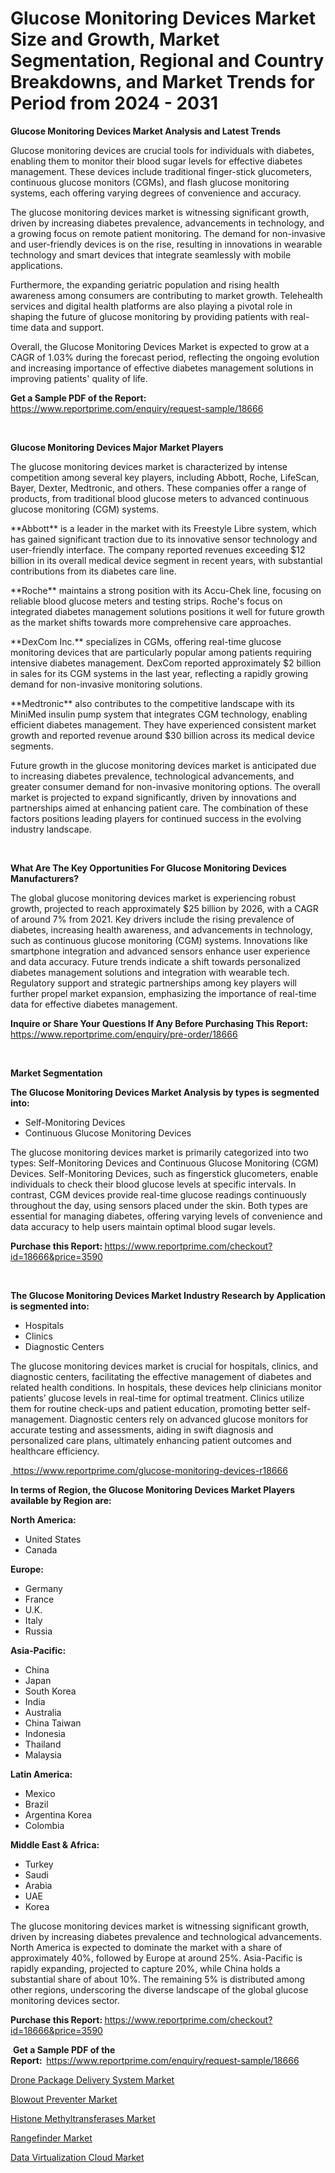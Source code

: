 <p><h1>Glucose Monitoring Devices Market Size and Growth, Market Segmentation, Regional and Country Breakdowns, and Market Trends for Period from 2024 -  2031</h1></p><p><strong>Glucose Monitoring Devices Market Analysis and Latest Trends</strong></p>
<p><p>Glucose monitoring devices are crucial tools for individuals with diabetes, enabling them to monitor their blood sugar levels for effective diabetes management. These devices include traditional finger-stick glucometers, continuous glucose monitors (CGMs), and flash glucose monitoring systems, each offering varying degrees of convenience and accuracy.</p><p>The glucose monitoring devices market is witnessing significant growth, driven by increasing diabetes prevalence, advancements in technology, and a growing focus on remote patient monitoring. The demand for non-invasive and user-friendly devices is on the rise, resulting in innovations in wearable technology and smart devices that integrate seamlessly with mobile applications.</p><p>Furthermore, the expanding geriatric population and rising health awareness among consumers are contributing to market growth. Telehealth services and digital health platforms are also playing a pivotal role in shaping the future of glucose monitoring by providing patients with real-time data and support.</p><p>Overall, the Glucose Monitoring Devices Market is expected to grow at a CAGR of 1.03% during the forecast period, reflecting the ongoing evolution and increasing importance of effective diabetes management solutions in improving patients' quality of life.</p></p>
<p><strong>Get a Sample PDF of the Report:&nbsp;</strong> <a href="https://www.reportprime.com/enquiry/request-sample/18666?utm_campaign=84&utm_medium=2&utm_source=Github&utm_content=ia&utm_term=21112024&utm_id=glucose-monitoring-devices">https://www.reportprime.com/enquiry/request-sample/18666</a></p>
<p>&nbsp;</p>
<p><strong>Glucose Monitoring Devices Major Market Players</strong></p>
<p><p>The glucose monitoring devices market is characterized by intense competition among several key players, including Abbott, Roche, LifeScan, Bayer, Dexter, Medtronic, and others. These companies offer a range of products, from traditional blood glucose meters to advanced continuous glucose monitoring (CGM) systems.</p><p>**Abbott** is a leader in the market with its Freestyle Libre system, which has gained significant traction due to its innovative sensor technology and user-friendly interface. The company reported revenues exceeding $12 billion in its overall medical device segment in recent years, with substantial contributions from its diabetes care line.</p><p>**Roche** maintains a strong position with its Accu-Chek line, focusing on reliable blood glucose meters and testing strips. Roche's focus on integrated diabetes management solutions positions it well for future growth as the market shifts towards more comprehensive care approaches.</p><p>**DexCom Inc.** specializes in CGMs, offering real-time glucose monitoring devices that are particularly popular among patients requiring intensive diabetes management. DexCom reported approximately $2 billion in sales for its CGM systems in the last year, reflecting a rapidly growing demand for non-invasive monitoring solutions.</p><p>**Medtronic** also contributes to the competitive landscape with its MiniMed insulin pump system that integrates CGM technology, enabling efficient diabetes management. They have experienced consistent market growth and reported revenue around $30 billion across its medical device segments.</p><p>Future growth in the glucose monitoring devices market is anticipated due to increasing diabetes prevalence, technological advancements, and greater consumer demand for non-invasive monitoring options. The overall market is projected to expand significantly, driven by innovations and partnerships aimed at enhancing patient care. The combination of these factors positions leading players for continued success in the evolving industry landscape.</p></p>
<p>&nbsp;</p>
<p><strong>What Are The Key Opportunities For Glucose Monitoring Devices Manufacturers?</strong></p>
<p><p>The global glucose monitoring devices market is experiencing robust growth, projected to reach approximately $25 billion by 2026, with a CAGR of around 7% from 2021. Key drivers include the rising prevalence of diabetes, increasing health awareness, and advancements in technology, such as continuous glucose monitoring (CGM) systems. Innovations like smartphone integration and advanced sensors enhance user experience and data accuracy. Future trends indicate a shift towards personalized diabetes management solutions and integration with wearable tech. Regulatory support and strategic partnerships among key players will further propel market expansion, emphasizing the importance of real-time data for effective diabetes management.</p></p>
<p><strong>Inquire or Share Your Questions If Any Before Purchasing This Report:</strong> <a href="https://www.reportprime.com/enquiry/pre-order/18666?utm_campaign=84&utm_medium=2&utm_source=Github&utm_content=ia&utm_term=21112024&utm_id=glucose-monitoring-devices">https://www.reportprime.com/enquiry/pre-order/18666</a></p>
<p>&nbsp;</p>
<p><strong>Market Segmentation</strong></p>
<p><strong>The Glucose Monitoring Devices Market Analysis by types is segmented into:</strong></p>
<p><ul><li>Self-Monitoring Devices</li><li>Continuous Glucose Monitoring Devices</li></ul></p>
<p><p>The glucose monitoring devices market is primarily categorized into two types: Self-Monitoring Devices and Continuous Glucose Monitoring (CGM) Devices. Self-Monitoring Devices, such as fingerstick glucometers, enable individuals to check their blood glucose levels at specific intervals. In contrast, CGM devices provide real-time glucose readings continuously throughout the day, using sensors placed under the skin. Both types are essential for managing diabetes, offering varying levels of convenience and data accuracy to help users maintain optimal blood sugar levels.</p></p>
<p><strong>Purchase this Report:&nbsp;</strong><a href="https://www.reportprime.com/checkout?id=18666&price=3590&utm_campaign=84&utm_medium=2&utm_source=Github&utm_content=ia&utm_term=21112024&utm_id=glucose-monitoring-devices">https://www.reportprime.com/checkout?id=18666&price=3590</a></p>
<p>&nbsp;</p>
<p><strong>The Glucose Monitoring Devices Market Industry Research by Application is segmented into:</strong></p>
<p><ul><li>Hospitals</li><li>Clinics</li><li>Diagnostic Centers</li></ul></p>
<p><p>The glucose monitoring devices market is crucial for hospitals, clinics, and diagnostic centers, facilitating the effective management of diabetes and related health conditions. In hospitals, these devices help clinicians monitor patients’ glucose levels in real-time for optimal treatment. Clinics utilize them for routine check-ups and patient education, promoting better self-management. Diagnostic centers rely on advanced glucose monitors for accurate testing and assessments, aiding in swift diagnosis and personalized care plans, ultimately enhancing patient outcomes and healthcare efficiency.</p></p>
<p><a href="https://www.reportprime.com/glucose-monitoring-devices-r18666?utm_campaign=84&utm_medium=2&utm_source=Github&utm_content=ia&utm_term=21112024&utm_id=glucose-monitoring-devices">&nbsp;https://www.reportprime.com/glucose-monitoring-devices-r18666</a></p>
<p><strong>In terms of Region, the Glucose Monitoring Devices Market Players available by Region are:</strong></p>
<p>
    <p> <strong> North America: </strong>
        <ul>
            <li>United States</li>
            <li>Canada</li>
        </ul>
        </p> 
    <p> <strong> Europe: </strong>
        <ul>
            <li>Germany</li>
            <li>France</li>
            <li>U.K.</li>
            <li>Italy</li>
            <li>Russia</li>
        </ul>
        </p> 
    <p> <strong> Asia-Pacific: </strong>
        <ul>
            <li>China</li>
            <li>Japan</li>
            <li>South Korea</li>
            <li>India</li>
            <li>Australia</li>
            <li>China Taiwan</li>
            <li>Indonesia</li>
            <li>Thailand</li>
            <li>Malaysia</li>
        </ul>
        </p> 
    <p> <strong> Latin America: </strong>
        <ul>
            <li>Mexico</li>
            <li>Brazil</li>
            <li>Argentina Korea</li>
            <li>Colombia</li>
        </ul>
        </p> 
    <p> <strong> Middle East & Africa: </strong>
        <ul>
            <li>Turkey</li>
            <li>Saudi</li>
            <li>Arabia</li>
            <li>UAE</li>
            <li>Korea</li>
        </ul>
    </p>
    </p>
<p><p>The glucose monitoring devices market is witnessing significant growth, driven by increasing diabetes prevalence and technological advancements. North America is expected to dominate the market with a share of approximately 40%, followed by Europe at around 25%. Asia-Pacific is rapidly expanding, projected to capture 20%, while China holds a substantial share of about 10%. The remaining 5% is distributed among other regions, underscoring the diverse landscape of the global glucose monitoring devices sector.</p></p>
<p><strong>Purchase this Report: </strong><a href="https://www.reportprime.com/checkout?id=18666&price=3590&utm_campaign=84&utm_medium=2&utm_source=Github&utm_content=ia&utm_term=21112024&utm_id=glucose-monitoring-devices">https://www.reportprime.com/checkout?id=18666&price=3590</a></p>
<p>&nbsp;<strong>Get a Sample PDF of the Report:&nbsp;&nbsp;</strong><a href="https://www.reportprime.com/enquiry/request-sample/18666?utm_campaign=84&utm_medium=2&utm_source=Github&utm_content=ia&utm_term=21112024&utm_id=glucose-monitoring-devices">https://www.reportprime.com/enquiry/request-sample/18666</a></p>
<p><strong></strong></p>
<p><p><a href="https://www.linkedin.com/pulse/top-reasons-behind-drone-package-delivery-system-market-growth-gyake?utm_campaign=84&utm_medium=2&utm_source=Github&utm_content=ia&utm_term=21112024&utm_id=glucose-monitoring-devices">Drone Package Delivery System Market</a></p><p><a href="https://github.com/SanjidaKhan901/Market-Research-Report-List-1/blob/main/blowout-preventer-market.md?utm_campaign=84&utm_medium=2&utm_source=Github&utm_content=ia&utm_term=21112024&utm_id=glucose-monitoring-devices">Blowout Preventer Market</a></p><p><a href="https://issuu.com/reportprime-2/docs/histone-methyltransferases-market-s_23c0d79e5614c6?utm_campaign=84&utm_medium=2&utm_source=Github&utm_content=ia&utm_term=21112024&utm_id=glucose-monitoring-devices">Histone Methyltransferases Market</a></p><p><a href="https://github.com/AngelaWalsh696/Market-Research-Report-List-1/blob/main/rangefinder-market.md?utm_campaign=84&utm_medium=2&utm_source=Github&utm_content=ia&utm_term=21112024&utm_id=glucose-monitoring-devices">Rangefinder Market</a></p><p><a href="https://www.linkedin.com/pulse/data-virtualization-cloud-market-size-share-analysis-for2024-dmoie?utm_campaign=84&utm_medium=2&utm_source=Github&utm_content=ia&utm_term=21112024&utm_id=glucose-monitoring-devices">Data Virtualization Cloud Market</a></p></p>